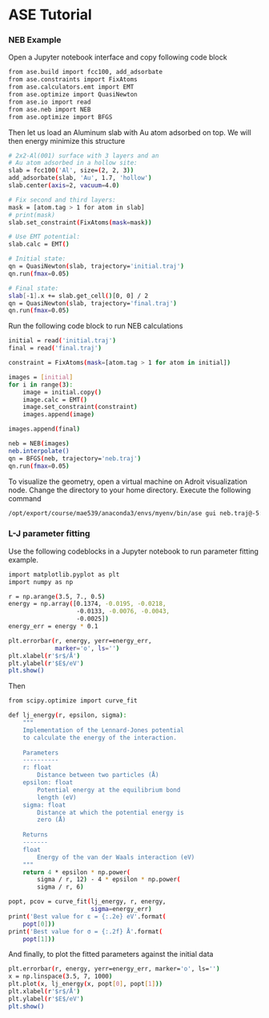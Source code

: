 # ASE Tutorial


### NEB Example

Open a Jupyter notebook interface and copy following code block

```sh
from ase.build import fcc100, add_adsorbate
from ase.constraints import FixAtoms
from ase.calculators.emt import EMT
from ase.optimize import QuasiNewton
from ase.io import read
from ase.neb import NEB
from ase.optimize import BFGS
```

Then let us load an Aluminum slab with Au atom adsorbed on top. We will then energy minimize this structure

```sh
# 2x2-Al(001) surface with 3 layers and an
# Au atom adsorbed in a hollow site:
slab = fcc100('Al', size=(2, 2, 3))
add_adsorbate(slab, 'Au', 1.7, 'hollow')
slab.center(axis=2, vacuum=4.0)

# Fix second and third layers:
mask = [atom.tag > 1 for atom in slab]
# print(mask)
slab.set_constraint(FixAtoms(mask=mask))

# Use EMT potential:
slab.calc = EMT()

# Initial state:
qn = QuasiNewton(slab, trajectory='initial.traj')
qn.run(fmax=0.05)

# Final state:
slab[-1].x += slab.get_cell()[0, 0] / 2
qn = QuasiNewton(slab, trajectory='final.traj')
qn.run(fmax=0.05)
```

Run the following code block to run NEB calculations

```sh
initial = read('initial.traj')
final = read('final.traj')

constraint = FixAtoms(mask=[atom.tag > 1 for atom in initial])

images = [initial]
for i in range(3):
    image = initial.copy()
    image.calc = EMT()
    image.set_constraint(constraint)
    images.append(image)

images.append(final)

neb = NEB(images)
neb.interpolate()
qn = BFGS(neb, trajectory='neb.traj')
qn.run(fmax=0.05)
```

To visualize the geometry, open a virtual machine on Adroit visualization node. Change the directory to your home directory.
Execute the following command

```sh
/opt/export/course/mae539/anaconda3/envs/myenv/bin/ase gui neb.traj@-5:
```

### L-J parameter fitting

Use the following codeblocks in a Jupyter notebook to run parameter fitting example.

```sh
import matplotlib.pyplot as plt
import numpy as np

r = np.arange(3.5, 7., 0.5)
energy = np.array([0.1374, -0.0195, -0.0218, 
                   -0.0133, -0.0076, -0.0043, 
                   -0.0025])
energy_err = energy * 0.1

plt.errorbar(r, energy, yerr=energy_err, 
             marker='o', ls='')
plt.xlabel(r'$r$/Å')
plt.ylabel(r'$E$/eV')
plt.show()
```

Then

```sh
from scipy.optimize import curve_fit

def lj_energy(r, epsilon, sigma):
    """
    Implementation of the Lennard-Jones potential 
    to calculate the energy of the interaction.
    
    Parameters
    ----------
    r: float
        Distance between two particles (Å)
    epsilon: float 
        Potential energy at the equilibrium bond 
        length (eV)
    sigma: float 
        Distance at which the potential energy is 
        zero (Å)
    
    Returns
    -------
    float
        Energy of the van der Waals interaction (eV)
    """
    return 4 * epsilon * np.power(
        sigma / r, 12) - 4 * epsilon * np.power(
        sigma / r, 6)

popt, pcov = curve_fit(lj_energy, r, energy, 
                       sigma=energy_err)
print('Best value for ε = {:.2e} eV'.format(
    popt[0]))
print('Best value for σ = {:.2f} Å'.format(
    popt[1]))
```

And finally, to plot the fitted parameters against the initial data

```sh
plt.errorbar(r, energy, yerr=energy_err, marker='o', ls='')
x = np.linspace(3.5, 7, 1000)
plt.plot(x, lj_energy(x, popt[0], popt[1]))
plt.xlabel(r'$r$/Å')
plt.ylabel(r'$E$/eV')
plt.show()
```
